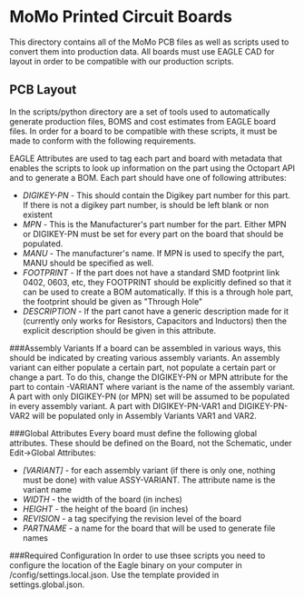 # MoMo Printed Circuit Boards
This directory contains all of the MoMo PCB files as well as scripts used to convert them into production data.
All boards must use EAGLE CAD for layout in order to be compatible with our production scripts.

## PCB Layout
In the scripts/python directory are a set of tools used to automatically generate production files, BOMS 
and cost estimates from EAGLE board files.  In order for a board to be compatible with these scripts, it
must be made to conform with the following requirements.

EAGLE Attributes are used to tag each part and board with metadata that enables the scripts to look up
information on the part using the Octopart API and to generate a BOM.  Each part should have one of following attributes:

 * _DIGIKEY-PN_ - This should contain the Digikey part number for this part.  If there is not a digikey part number, is should
be left blank or non existent
 * _MPN_ - This is the Manufacturer's part number for the part.  Either MPN or DIGIKEY-PN must be set for every part on the board that
should be populated.
 * _MANU_ - The manufacturer's name.  If MPN is used to specify the part, MANU should be specified as well.
 * _FOOTPRINT_ - If the part does not have a standard SMD footprint link 0402, 0603, etc, they FOOTPRINT should be explicitly defined so
 that it can be used to create a BOM automatically.  If this is a through hole part, the footprint should be given as "Through Hole"
 * _DESCRIPTION_ - If the part canot have a generic description made for it (currently only works for Resistors, Capacitors and Inductors)
 then the explicit description should be given in this attribute.

###Assembly Variants
If a board can be assembled in various ways, this should be indicated by creating various assembly variants.  An assembly variant can 
either populate a certain part, not populate a certain part or change a part.  To do this, change the DIGIKEY-PN or MPN attribute for the part
to contain -VARIANT where variant is the name of the assembly variant.  A part with only DIGIKEY-PN (or MPN) set will be assumed to be populated
in every assembly variant. A part with DIGIKEY-PN-VAR1 and DIGIKEY-PN-VAR2 will be populated only in Assembly Variants VAR1 and VAR2.  

###Global Attributes
Every board must define the following global attributes.  These should be defined on the Board, not the Schematic, under Edit->Global Attributes:

 * _[VARIANT]_ - for each assembly variant (if there is only one, nothing must be done) with value ASSY-VARIANT.  The attribute name is the variant name
 * _WIDTH_ - the width of the board (in inches)
 * _HEIGHT_ - the height of the board (in inches)
 * _REVISION_ - a tag specifying the revision level of the board
 * _PARTNAME_ - a name for the board that will be used to generate file names

###Required Configuration
In order to use thsee scripts you need to configure the location of the Eagle binary on your computer in /config/settings.local.json.  Use the template provided in 
settings.global.json.  
